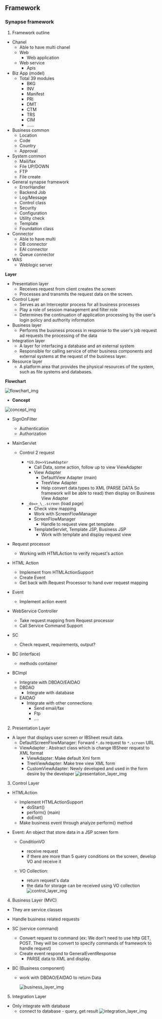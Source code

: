 ## Framework

### Synapse framework

1. Framework outline

- Chanel
  - Able to have multi chanel
  - Web
    - Web application
  - Web service
    - Apis
- Biz App (model)
  - Total 39 modules
    - BKG
    - INV
    - Manifest
    - PRI
    - DMT
    - CTM
    - TRS
    - CIM
    - ......
- Business common
  - Location
  - Code
  - Country
  - Approval
- System common
  - Mail/fax
  - File UP/DOWN
  - FTP
  - File create
- General synapse framework
  - ErrorHandler
  - Backend Job
  - Log/Message
  - Control class
  - Security
  - Configuration
  - Utility check
  - Template
  - Foundation class
- Connector
  - Able to have multi
  - DB connector
  - EAI connector
  - Queue connector
- WAS
  - Weblogic server

**Layer**

- Presentation layer
  - Receives request from client creates the screen
  - Processes and transmits the request data on the screen.
- Control Layer
  - Serves as an Interceptor process for all business processes
  - Play a role of session management and filter role
  - Determines the continuation of application processing by the user's login
    policy and authority information
- Business layer
  - Performs the business process in response to the user's job request ad
    requests the processing of the data
- Integration layer
  - A layer for interfacing a database and an external system
  - Responsible for calling service of other business components and external
    systems at the request of the business layer.
- Resource layer
  - A platform area that provides the physical resources of the system, such as
    file systems and databases.

**Flowchart**

![flowchart_img](../../img/Synapse_Framework_process_flowchart.png)

- **Concept**

![concept_img](../../img/Synapse_Framework_process_concept.png)

- SignOnFilter

  - Authentication
  - Authorization

- MainServlet

  - Control 2 request

    - `*GS.Do=>ViewAdapter`
      - Call Data, some action, follow up to view ViewAdapter
      - View Adapter
        - DefaultView Adapter (main)
        - TreeView Adapter
        - Help convert data types to XML (PARSE DATA So framework will be able to read) then display on Business View Adapter
    - `_do=>_\_.screen` (load page)
      - Check view mapping
      - Work with ScreenFlowManager
      - ScreenFlowManager
        - Handle to request view get template
      - TemplateServlet, Template JSP, Business JSP
        - Work with template and display request view

- Request processor

  - Working with HTMLAction to verify request's action

- HTML Action

  - Implement from HTMLActionSupport
  - Create Event
  - Get back with Request Processor to hand over request mapping

- Event

  - Implement action event

- WebService Controller

  - Take request mapping from Request processor
  - Call Service Command Support

- SC

  - Check request, requirements, output?

- BC (interface)

  - methods container

- BCImpl
  - Integrate with DBDAO/EAIDAO
  - DBDAO
    - Integrate with database
  - EAIDAO
    - Integrate with other connections
      - Send email/fax
      - Ftp
      - ....

2. Presentation Layer

- A layer that displays user screen or IBSheet result data.
  - DefaultScreenFlowManager: Forward `*.do` request to `*.screen` URL
  - ViewAdapter : Abstract class which is change IBSheer request to XML format
    - ViewAdapter: Make default Xml form
    - TreeViewAdapter: Make tree view XML form
    - CustomViewAdapter: Newly developed and used in the form desire by the developer
      ![presentation_layer_img](../../img/Synapse_FrameWork_Presentation_Layer.png)

3. Control Layer

- HTMLAction
  - Implement HTMLActionSupport
    - doStart()
    - perform() (main)
    - doEnd()
  - Make business event through analyze perform() method
- Event: An object that store data in a JSP screen form

  - ConditionVO
    - receive request
    - if there are more than 5 query conditions on the screen, develop VO and receive it
  - VO Collection:

    - return request's data
    - the data for storage can be received using VO collection
      ![control_layer_img](../../img/Synapse_Framework_control_layer.png)

4. Business Layer (MVC)

- They are service classes
- Handle business related requests
- SC (service command)
  - Convert request to command (ex: We don't need to use http GET, POST. They will be convert to specify commands of framework to handle request)
  - Create event respond to GeneralEventResponse
    - PARSE data to XML and display.
- BC (Business component)

  - work with DBDAO/EAIDAO to return Data

    ![business_layer_img](../../img/Synapse_Framework_business_layer.png)

5. Integration Layer

- Only integrate with database
  - connect to database - query, get result
    ![integration_layer_img](../../img/Synapse_Framework_integration_layer.png)
